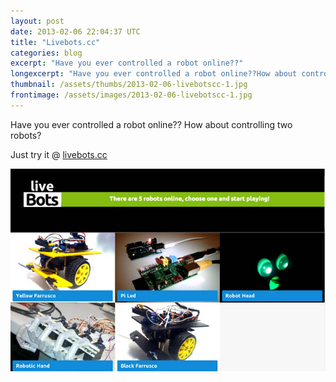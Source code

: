 ```yaml
---
layout: post
date: 2013-02-06 22:04:37 UTC
title: "Livebots.cc"
categories: blog
excerpt: "Have you ever controlled a robot online??"
longexcerpt: "Have you ever controlled a robot online??How about controlling two robots?"
thumbnail: /assets/thumbs/2013-02-06-livebotscc-1.jpg
frontimage: /assets/images/2013-02-06-livebotscc-1.jpg
---
```


Have you ever controlled a robot online?? 
How about controlling two robots? 

Just try it @ <a href="http://livebots.cc">livebots.cc </a>

<a href="http://livebots.cc"><img class="postimage" src="/assets/images/2013-02-06-livebotscc-1.jpg"/></a>